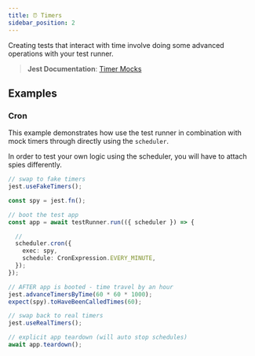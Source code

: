 ```yaml
---
title: ⏰ Timers
sidebar_position: 2
---
```


Creating tests that interact with time involve doing some advanced operations with your test runner.

> **Jest Documentation**: [Timer Mocks](https://jestjs.io/docs/timer-mocks)

## Examples

### Cron

This example demonstrates how use the test runner in combination with mock timers through directly using the `scheduler`.

In order to test your own logic using the scheduler, you will have to attach spies differently.

```typescript
// swap to fake timers
jest.useFakeTimers();

const spy = jest.fn();

// boot the test app
const app = await testRunner.run(({ scheduler }) => {

  //
  scheduler.cron({
    exec: spy,
    schedule: CronExpression.EVERY_MINUTE,
  });
});

// AFTER app is booted - time travel by an hour
jest.advanceTimersByTime(60 * 60 * 1000);
expect(spy).toHaveBeenCalledTimes(60);

// swap back to real timers
jest.useRealTimers();

// explicit app teardown (will auto stop schedules)
await app.teardown();
```
